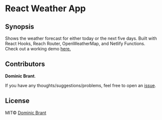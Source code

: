 # React Weather App

## Synopsis

Shows the weather forecast for either today or the next five days. Built with React Hooks, Reach Router, OpenWeatherMap, and Netlify Functions. Check out a working demo [here.](https://agitated-villani-d0b36e.netlify.app/)

## Contributors

**Dominic Brant**.

If you have any thoughts/suggestions/problems, feel free to open an [issue](https://github.com/dombrant/weather-app/issues).

## License

MIT© [Dominic Brant](https://dombrant.com)
